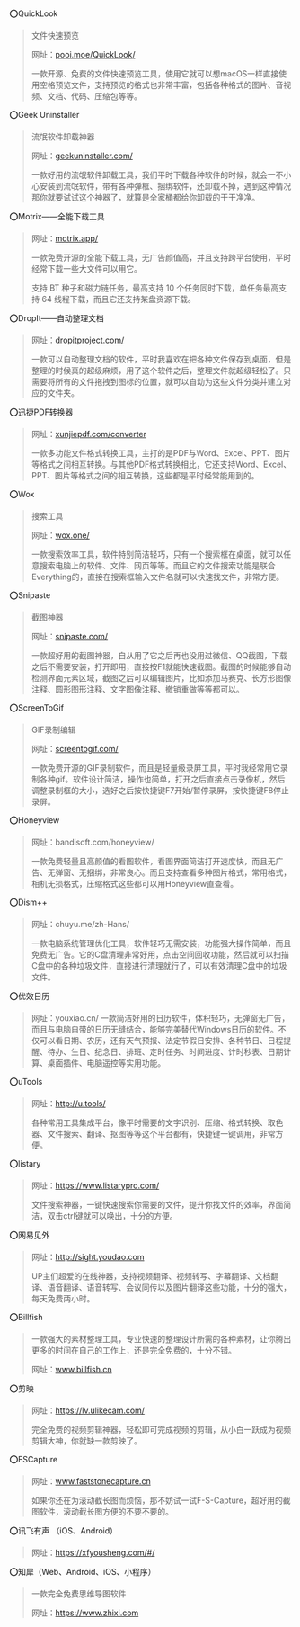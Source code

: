 :o:QuickLook
>文件快速预览
>
>网址：[pooi.moe/QuickLook/](https://pooi.moe/QuickLook/)
>
>一款开源、免费的文件快速预览工具，使用它就可以想macOS一样直接使用空格预览文件，支持预览的格式也非常丰富，包括各种格式的图片、音视频、文档、代码、压缩包等等。

:o:Geek Uninstaller
>流氓软件卸载神器
>
>网址：[geekuninstaller.com/](https://geekuninstaller.com/)
>
>一款好用的流氓软件卸载工具，我们平时下载各种软件的时候，就会一不小心安装到流氓软件，带有各种弹框、捆绑软件，还卸载不掉，遇到这种情况那你就要试试这个神器了，就算是全家桶都给你卸载的干干净净。

:o:Motrix——全能下载工具
>网址：[motrix.app/](https://motrix.app/)
>
>一款免费开源的全能下载工具，无广告颜值高，并且支持跨平台使用，平时经常下载一些大文件可以用它。
>
>支持 BT 种子和磁力链任务，最高支持 10 个任务同时下载，单任务最高支持 64 线程下载，而且它还支持某盘资源下载。

:o:DropIt——自动整理文档
>网址：[dropitproject.com/](http://www.dropitproject.com/)
>
>一款可以自动整理文档的软件，平时我喜欢在把各种文件保存到桌面，但是整理的时候真的超级麻烦，用了这个软件之后，整理文件就超级轻松了。只需要将所有的文件拖拽到图标的位置，就可以自动为这些文件分类并建立对应的文件夹。

:o:迅捷PDF转换器
>网址：[xunjiepdf.com/converter](https://www.xunjiepdf.com/converter)
>
>一款多功能文件格式转换工具，主打的是PDF与Word、Excel、PPT、图片等格式之间相互转换。与其他PDF格式转换相比，它还支持Word、Excel、PPT、图片等格式之间的相互转换，这些都是平时经常能用到的。

:o:Wox
>搜索工具
>
>网址：[wox.one/](http://www.wox.one/)
>
>一款搜索效率工具，软件特别简洁轻巧，只有一个搜索框在桌面，就可以任意搜索电脑上的软件、文件、网页等等。而且它的文件搜索功能是联合Everything的，直接在搜索框输入文件名就可以快速找文件，非常方便。

:o:Snipaste
>截图神器
>
>网址：[snipaste.com/](https://www.snipaste.com/)
>
>一款超好用的截图神器，自从用了它之后再也没用过微信、QQ截图，下载之后不需要安装，打开即用，直接按F1就能快速截图。截图的时候能够自动检测界面元素区域，截图之后可以编辑图片，比如添加马赛克、长方形图像注释、圆形图形注释、文字图像注释、撤销重做等等都可以。
>
:o:ScreenToGif
>GIF录制编辑
>
>网址：[screentogif.com/](https://www.screentogif.com/)
>
>一款免费开源的GIF录制软件，而且是轻量级录屏工具，平时我经常用它录制各种gif。软件设计简洁，操作也简单，打开之后直接点击录像机，然后调整录制框的大小，选好之后按快捷键F7开始/暂停录屏，按快捷键F8停止录屏。

:o:Honeyview
>网址：bandisoft.com/honeyview/
>
>一款免费轻量且高颜值的看图软件，看图界面简洁打开速度快，而且无广告、无弹窗、无捆绑，非常良心。而且支持查看多种图片格式，常用格式，相机无损格式，压缩格式这些都可以用Honeyview直查看。

:o:Dism++
>网址：chuyu.me/zh-Hans/
>
>一款电脑系统管理优化工具，软件轻巧无需安装，功能强大操作简单，而且免费无广告。它的C盘清理非常好用，点击空间回收功能，然后就可以扫描C盘中的各种垃圾文件，直接进行清理就行了，可以有效清理C盘中的垃圾文件。

:o:优效日历
>网址：youxiao.cn/
>一款简洁好用的日历软件，体积轻巧，无弹窗无广告，而且与电脑自带的日历无缝结合，能够完美替代Windows日历的软件。不仅可以看日期、农历，还有天气预报、法定节假日安排、各种节日、日程提醒、待办、生日、纪念日、排班、定时任务、时间进度、计时秒表、日期计算、桌面插件、电脑遥控等实用功能。

:o:uTools
>网址：http://u.tools/
>
>各种常用工具集成平台，像平时需要的文字识别、压缩、格式转换、取色器、文件搜索、翻译、抠图等等这个平台都有，快捷键一键调用，非常方便。

:o:listary
>网址：https://www.listarypro.com/
>
>文件搜索神器，一键快速搜索你需要的文件，提升你找文件的效率，界面简洁，双击ctrl键就可以唤出，十分的方便。

:o:网易见外
>网址：http://sight.youdao.com
>
>UP主们超爱的在线神器，支持视频翻译、视频转写、字幕翻译、文档翻译、语音翻译、语音转写、会议同传以及图片翻译这些功能，十分的强大，每天免费两小时。

:o:Billfish
>一款强大的素材整理工具，专业快速的整理设计所需的各种素材，让你腾出更多的时间在自己的工作上，还是完全免费的，十分不错。
>
>网址：www.billfish.cn

:o:剪映
>网址：https://lv.ulikecam.com/
>
>完全免费的视频剪辑神器，轻松即可完成视频的剪辑，从小白一跃成为视频剪辑大神，你就缺一款剪映了。

:o:FSCapture
>网址：www.faststonecapture.cn
>
>如果你还在为滚动截长图而烦恼，那不妨试一试F-S-Capture，超好用的截图软件，滚动截长图方便的不要不要的。

:o:讯飞有声 （iOS、Android）
>网址：https://xfyousheng.com/#/

:o:知犀（Web、Android、iOS、小程序）
>一款完全免费思维导图软件
>
>网址：https://www.zhixi.com


